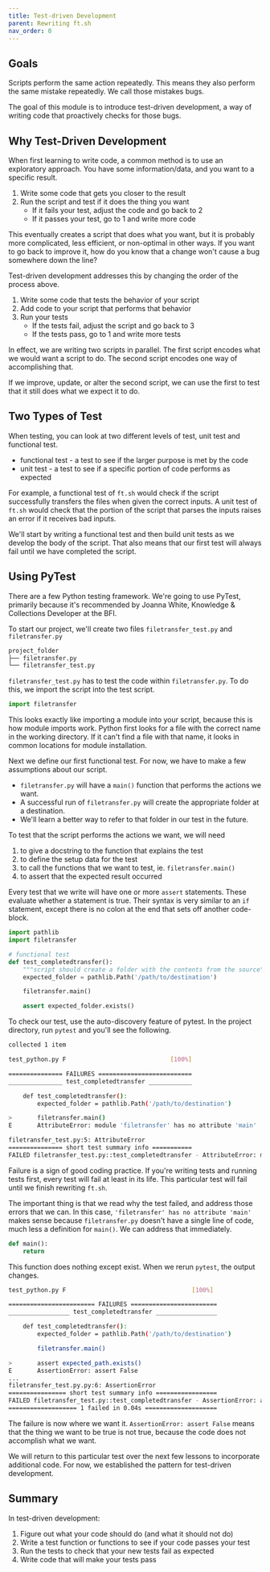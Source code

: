 ```yaml
---
title: Test-driven Development
parent: Rewriting ft.sh
nav_order: 0
---
```


## Goals

Scripts perform the same action repeatedly.
This means they also perform the same mistake repeatedly.
We call those mistakes bugs.

The goal of this module is to introduce test-driven development, a way of writing code that proactively checks for those bugs.

## Why Test-Driven Development

When first learning to write code, a common method is to use an exploratory approach.
You have some information/data, and you want to a specific result.

1. Write some code that gets you closer to the result
2. Run the script and test if it does the thing you want
   * If it fails your test, adjust the code and go back to 2
   * If it passes your test, go to 1 and write more code

This eventually creates a script that does what you want, but it is probably more complicated, less efficient, or non-optimal in other ways.
If you want to go back to improve it, how do you know that a change won't cause a bug somewhere down the line?

Test-driven development addresses this by changing the order of the process above.

1. Write some code that tests the behavior of your script
2. Add code to your script that performs that behavior
3. Run your tests
   * If the tests fail, adjust the script and go back to 3
   * If the tests pass, go to 1 and write more tests

In effect, we are writing two scripts in parallel.
The first script encodes what we would want a script to do.
The second script encodes one way of accomplishing that.

If we improve, update, or alter the second script, we can use the first to test that it still does what we expect it to do.

## Two Types of Test

When testing, you can look at two different levels of test, unit test and functional test.

* functional test - a test to see if the larger purpose is met by the code
* unit test - a test to see if a specific portion of code performs as expected

For example, a functional test of `ft.sh` would check if the script successfully transfers the files when given the correct inputs.
A unit test of `ft.sh` would check that the portion of the script that parses the inputs raises an error if it receives bad inputs.

We'll start by writing a functional test and then build unit tests as we develop the body of the script.
That also means that our first test will always fail until we have completed the script.

## Using PyTest

There are a few Python testing framework.
We're going to use PyTest, primarily because it's recommended by Joanna White, Knowledge & Collections Developer at the BFI.

To start our project, we'll create two files `filetransfer_test.py` and `filetransfer.py`

```sh
project_folder
├── filetransfer.py
└── filetransfer_test.py
```

`filetransfer_test.py` has to test the code within `filetransfer.py`.
To do this, we import the script into the test script.

```py
import filetransfer
```

This looks exactly like importing a module into your script, because this is how module imports work.
Python first looks for a file with the correct name in the working directory.
If it can't find a file with that name, it looks in common locations for module installation.

Next we define our first functional test.
For now, we have to make a few assumptions about our script.

* `filetransfer.py` will have a `main()` function that performs the actions we want.
* A successful run of `filetransfer.py` will create the appropriate folder at a destination.
* We'll learn a better way to refer to that folder in our test in the future.

To test that the script performs the actions we want, we will need

1. to give a docstring to the function that explains the test
2. to define the setup data for the test
3. to call the functions that we want to test, ie. `filetransfer.main()`
4. to assert that the expected result occurred

Every test that we write will have one or more `assert` statements.
These evaluate whether a statement is true.
Their syntax is very similar to an `if` statement, except there is no colon at the end that sets off another code-block.

```py
import pathlib
import filetransfer

# functional test
def test_completedtransfer():
    """script should create a folder with the contents from the source"""
    expected_folder = pathlib.Path('/path/to/destination')

    filetransfer.main()

    assert expected_folder.exists()
```

To check our test, use the auto-discovery feature of pytest.
In the project directory, run `pytest` and you'll see the following.

```sh
collected 1 item

test_python.py F                             [100%]

=============== FAILURES ==========================
_______________ test_completedtransfer ____________

    def test_completedtransfer():
        expected_folder = pathlib.Path('/path/to/destination')

>       filetransfer.main()
E       AttributeError: module 'filetransfer' has no attribute 'main'

filetransfer_test.py:5: AttributeError
=============== short test summary info ===========
FAILED filetransfer_test.py::test_completedtransfer - AttributeError: module 'filetransfer' has no attribute 'main'
```

Failure is a sign of good coding practice.
If you're writing tests and running tests first, every test will fail at least in its life.
This particular test will fail until we finish rewriting `ft.sh`.

The important thing is that we read why the test failed, and address those errors that we can.
In this case, `'filetransfer' has no attribute 'main'` makes sense because `filetransfer.py` doesn't have a single line of code, much less a definition for `main()`.
We can address that immediately.

```py
def main():
    return
```

This function does nothing except exist.
When we rerun `pytest`, the output changes.

```sh
test_python.py F                                   [100%]

======================== FAILURES ========================
_________________ test_completedtransfer _________________

    def test_completedtransfer():
        expected_folder = pathlib.Path('/path/to/destination')

        filetransfer.main()

>       assert expected_path.exists()
E       AssertionError: assert False
...
filetransfer_test.py.py:6: AssertionError
================ short test summary info =================
FAILED filetransfer_test.py::test_completedtransfer - AssertionError: assert False
=================== 1 failed in 0.04s ====================
```

The failure is now where we want it.
`AssertionError: assert False` means that the thing we want to be true is not true, because the code does not accomplish what we want.

We will return to this particular test over the next few lessons to incorporate additional code.
For now, we established the pattern for test-driven development.

## Summary

In test-driven development:

1. Figure out what your code should do (and what it should not do)
2. Write a test function or functions to see if your code passes your test
3. Run the tests to check that your new tests fail as expected
4. Write code that will make your tests pass
